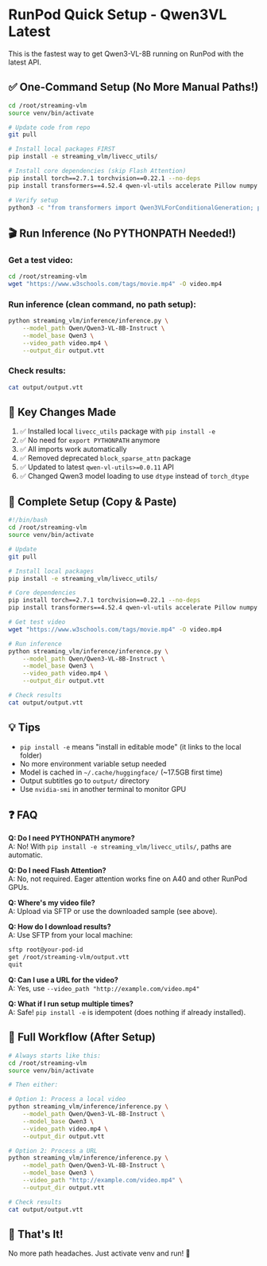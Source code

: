 # RunPod Quick Setup - Qwen3VL Latest

This is the fastest way to get Qwen3-VL-8B running on RunPod with the latest API.

## ✅ One-Command Setup (No More Manual Paths!)

```bash
cd /root/streaming-vlm
source venv/bin/activate

# Update code from repo
git pull

# Install local packages FIRST
pip install -e streaming_vlm/livecc_utils/

# Install core dependencies (skip Flash Attention)
pip install torch==2.7.1 torchvision==0.22.1 --no-deps
pip install transformers==4.52.4 qwen-vl-utils accelerate Pillow numpy opencv-python

# Verify setup
python3 -c "from transformers import Qwen3VLForConditionalGeneration; print('✓ Ready!')"
```

## 🎬 Run Inference (No PYTHONPATH Needed!)

### Get a test video:
```bash
cd /root/streaming-vlm
wget "https://www.w3schools.com/tags/movie.mp4" -O video.mp4
```

### Run inference (clean command, no path setup):
```bash
python streaming_vlm/inference/inference.py \
    --model_path Qwen/Qwen3-VL-8B-Instruct \
    --model_base Qwen3 \
    --video_path video.mp4 \
    --output_dir output.vtt
```

### Check results:
```bash
cat output/output.vtt
```

## 📝 Key Changes Made

1. ✅ Installed local `livecc_utils` package with `pip install -e`
2. ✅ No need for `export PYTHONPATH` anymore
3. ✅ All imports work automatically
4. ✅ Removed deprecated `block_sparse_attn` package
5. ✅ Updated to latest `qwen-vl-utils>=0.0.11` API
6. ✅ Changed Qwen3 model loading to use `dtype` instead of `torch_dtype`

## 🚀 Complete Setup (Copy & Paste)

```bash
#!/bin/bash
cd /root/streaming-vlm
source venv/bin/activate

# Update
git pull

# Install local packages
pip install -e streaming_vlm/livecc_utils/

# Core dependencies
pip install torch==2.7.1 torchvision==0.22.1 --no-deps
pip install transformers==4.52.4 qwen-vl-utils accelerate Pillow numpy opencv-python

# Get test video
wget "https://www.w3schools.com/tags/movie.mp4" -O video.mp4

# Run inference
python streaming_vlm/inference/inference.py \
    --model_path Qwen/Qwen3-VL-8B-Instruct \
    --model_base Qwen3 \
    --video_path video.mp4 \
    --output_dir output.vtt

# Check results
cat output/output.vtt
```

## 💡 Tips

- `pip install -e` means "install in editable mode" (it links to the local folder)
- No more environment variable setup needed
- Model is cached in `~/.cache/huggingface/` (~17.5GB first time)
- Output subtitles go to `output/` directory
- Use `nvidia-smi` in another terminal to monitor GPU

## ❓ FAQ

**Q: Do I need PYTHONPATH anymore?**  
A: No! With `pip install -e streaming_vlm/livecc_utils/`, paths are automatic.

**Q: Do I need Flash Attention?**  
A: No, not required. Eager attention works fine on A40 and other RunPod GPUs.

**Q: Where's my video file?**  
A: Upload via SFTP or use the downloaded sample (see above).

**Q: How do I download results?**  
A: Use SFTP from your local machine:
```bash
sftp root@your-pod-id
get /root/streaming-vlm/output.vtt
quit
```

**Q: Can I use a URL for the video?**  
A: Yes, use `--video_path "http://example.com/video.mp4"`

**Q: What if I run setup multiple times?**  
A: Safe! `pip install -e` is idempotent (does nothing if already installed).

## 🔄 Full Workflow (After Setup)

```bash
# Always starts like this:
cd /root/streaming-vlm
source venv/bin/activate

# Then either:

# Option 1: Process a local video
python streaming_vlm/inference/inference.py \
    --model_path Qwen/Qwen3-VL-8B-Instruct \
    --model_base Qwen3 \
    --video_path video.mp4 \
    --output_dir output.vtt

# Option 2: Process a URL
python streaming_vlm/inference/inference.py \
    --model_path Qwen/Qwen3-VL-8B-Instruct \
    --model_base Qwen3 \
    --video_path "http://example.com/video.mp4" \
    --output_dir output.vtt

# Check results
cat output/output.vtt
```

## 🎉 That's It!

No more path headaches. Just activate venv and run! 🚀
